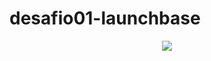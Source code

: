 # desafio01-launchbase

<p align="center">
  <img src="https://user-images.githubusercontent.com/60264180/88703503-25e2de00-d0e3-11ea-8702-8cec6707e0ae.gif">
</p>
